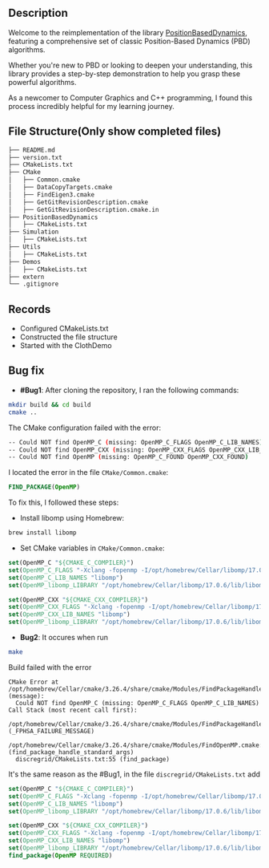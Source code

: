 ## Description

Welcome to the reimplementation of the library [PositionBasedDynamics](https://github.com/InteractiveComputerGraphics/PositionBasedDynamics), featuring a comprehensive set of classic Position-Based Dynamics (PBD) algorithms.

Whether you're new to PBD or looking to deepen your understanding, this library provides a step-by-step demonstration to help you grasp these powerful algorithms.

As a newcomer to Computer Graphics and C++ programming, I found this process incredibly helpful for my learning journey.

## File Structure(Only show completed files)

```bash
├── README.md
├── version.txt
├── CMakeLists.txt
├── CMake
│   ├── Common.cmake
│   ├── DataCopyTargets.cmake
│   ├── FindEigen3.cmake
│   ├── GetGitRevisionDescription.cmake
│   ├── GetGitRevisionDescription.cmake.in
├── PositionBasedDynamics
│   ├── CMakeLists.txt
├── Simulation
│   ├── CMakeLists.txt
├── Utils
│   ├── CMakeLists.txt
├── Demos
│   ├── CMakeLists.txt
├── extern
└── .gitignore
```

## Records

- Configured CMakeLists.txt
- Constructed the file structure
- Started with the ClothDemo

## Bug fix

- **#Bug1**:
  After cloning the repository, I ran the following commands:

```bash
mkdir build && cd build
cmake ..
```

The CMake configuration failed with the error:

```bash
-- Could NOT find OpenMP_C (missing: OpenMP_C_FLAGS OpenMP_C_LIB_NAMES) (found version "5.0")
-- Could NOT find OpenMP_CXX (missing: OpenMP_CXX_FLAGS OpenMP_CXX_LIB_NAMES) (found version "5.0")
-- Could NOT find OpenMP (missing: OpenMP_C_FOUND OpenMP_CXX_FOUND)
```

I located the error in the file `CMake/Common.cmake`:

```cmake
FIND_PACKAGE(OpenMP)
```

To fix this, I followed these steps:

- Install libomp using Homebrew:

```bash
brew install libomp
```

- Set CMake variables in `CMake/Common.cmake`:

```cmake
set(OpenMP_C "${CMAKE_C_COMPILER}")
set(OpenMP_C_FLAGS "-Xclang -fopenmp -I/opt/homebrew/Cellar/libomp/17.0.6/include")
set(OpenMP_C_LIB_NAMES "libomp")
set(OpenMP_libomp_LIBRARY "/opt/homebrew/Cellar/libomp/17.0.6/lib/libomp.dylib")

set(OpenMP_CXX "${CMAKE_CXX_COMPILER}")
set(OpenMP_CXX_FLAGS "-Xclang -fopenmp -I/opt/homebrew/Cellar/libomp/17.0.6/include")
set(OpenMP_CXX_LIB_NAMES "libomp")
set(OpenMP_libomp_LIBRARY "/opt/homebrew/Cellar/libomp/17.0.6/lib/libomp.dylib")
```

- **Bug2**: It occures when run

```bash
make
```

Build failed with the error

```
CMake Error at /opt/homebrew/Cellar/cmake/3.26.4/share/cmake/Modules/FindPackageHandleStandardArgs.cmake:230 (message):
  Could NOT find OpenMP_C (missing: OpenMP_C_FLAGS OpenMP_C_LIB_NAMES)
Call Stack (most recent call first):
  /opt/homebrew/Cellar/cmake/3.26.4/share/cmake/Modules/FindPackageHandleStandardArgs.cmake:600 (_FPHSA_FAILURE_MESSAGE)
  /opt/homebrew/Cellar/cmake/3.26.4/share/cmake/Modules/FindOpenMP.cmake:577 (find_package_handle_standard_args)
  discregrid/CMakeLists.txt:55 (find_package)
```

It's the same reason as the #Bug1, in the file `discregrid/CMakeLists.txt` add

```cmake
set(OpenMP_C "${CMAKE_C_COMPILER}")
set(OpenMP_C_FLAGS "-Xclang -fopenmp -I/opt/homebrew/Cellar/libomp/17.0.6/include")
set(OpenMP_C_LIB_NAMES "libomp")
set(OpenMP_libomp_LIBRARY "/opt/homebrew/Cellar/libomp/17.0.6/lib/libomp.dylib")

set(OpenMP_CXX "${CMAKE_CXX_COMPILER}")
set(OpenMP_CXX_FLAGS "-Xclang -fopenmp -I/opt/homebrew/Cellar/libomp/17.0.6/include")
set(OpenMP_CXX_LIB_NAMES "libomp")
set(OpenMP_libomp_LIBRARY "/opt/homebrew/Cellar/libomp/17.0.6/lib/libomp.dylib")
find_package(OpenMP REQUIRED)
```
